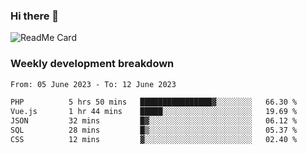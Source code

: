 ### Hi there 👋

<!--
**itzcy/itzcy** is a ✨ _special_ ✨ repository because its `README.md` (this file) appears on your GitHub profile.

Here are some ideas to get you started:

- 🔭 I’m currently working on ...
- 🌱 I’m currently learning ...
- 👯 I’m looking to collaborate on ...
- 🤔 I’m looking for help with ...
- 💬 Ask me about ...
- 📫 How to reach me: ...
- 😄 Pronouns: ...
- ⚡ Fun fact: ...
-->
![ReadMe Card](https://github-readme-stats.vercel.app/api?username=itzcy&show_icons=true&title_color=2d3198&icon_color=797cb8&text_color=24292e&bg_color=f6f8fa)

### Weekly development breakdown
<!--START_SECTION:waka-->

```txt
From: 05 June 2023 - To: 12 June 2023

PHP          5 hrs 50 mins   ████████████████▓░░░░░░░░   66.30 %
Vue.js       1 hr 44 mins    █████░░░░░░░░░░░░░░░░░░░░   19.69 %
JSON         32 mins         █▓░░░░░░░░░░░░░░░░░░░░░░░   06.12 %
SQL          28 mins         █▒░░░░░░░░░░░░░░░░░░░░░░░   05.37 %
CSS          12 mins         ▓░░░░░░░░░░░░░░░░░░░░░░░░   02.40 %
```

<!--END_SECTION:waka-->
